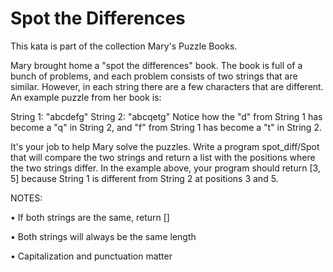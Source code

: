 # Spot the Differences

This kata is part of the collection Mary's Puzzle Books.

Mary brought home a "spot the differences" book. The book is full of a bunch of problems, and each problem consists of two strings that are similar. However, in each string there are a few characters that are different. An example puzzle from her book is:

String 1: "abcdefg"
String 2: "abcqetg"
Notice how the "d" from String 1 has become a "q" in String 2, and "f" from String 1 has become a "t" in String 2.

It's your job to help Mary solve the puzzles. Write a program spot_diff/Spot that will compare the two strings and return a list with the positions where the two strings differ. In the example above, your program should return [3, 5] because String 1 is different from String 2 at positions 3 and 5.

NOTES:

• If both strings are the same, return []

• Both strings will always be the same length

• Capitalization and punctuation matter